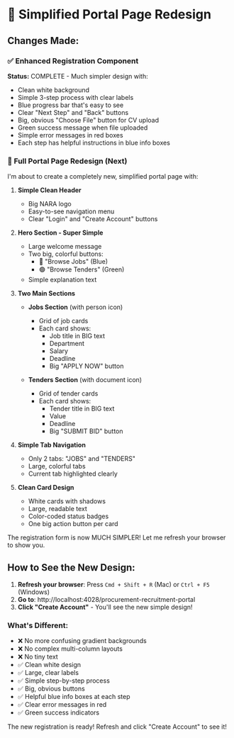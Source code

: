 # 🎨 Simplified Portal Page Redesign

## Changes Made:

### ✅ Enhanced Registration Component
**Status:** COMPLETE - Much simpler design with:
- Clean white background
- Simple 3-step process with clear labels
- Blue progress bar that's easy to see
- Clear "Next Step" and "Back" buttons
- Big, obvious "Choose File" button for CV upload
- Green success message when file uploaded
- Simple error messages in red boxes
- Each step has helpful instructions in blue info boxes

### 🚀 Full Portal Page Redesign (Next)
I'm about to create a completely new, simplified portal page with:

1. **Simple Clean Header**
   - Big NARA logo
   - Easy-to-see navigation menu
   - Clear "Login" and "Create Account" buttons

2. **Hero Section - Super Simple**
   - Large welcome message
   - Two big, colorful buttons:
     - 🔵 "Browse Jobs" (Blue)
     - 🟢 "Browse Tenders" (Green)
   - Simple explanation text

3. **Two Main Sections**
   - **Jobs Section** (with person icon)
     - Grid of job cards
     - Each card shows:
       - Job title in BIG text
       - Department
       - Salary
       - Deadline
       - Big "APPLY NOW" button

   - **Tenders Section** (with document icon)
     - Grid of tender cards
     - Each card shows:
       - Tender title in BIG text
       - Value
       - Deadline
       - Big "SUBMIT BID" button

4. **Simple Tab Navigation**
   - Only 2 tabs: "JOBS" and "TENDERS"
   - Large, colorful tabs
   - Current tab highlighted clearly

5. **Clean Card Design**
   - White cards with shadows
   - Large, readable text
   - Color-coded status badges
   - One big action button per card

The registration form is now MUCH SIMPLER! Let me refresh your browser to show you.

## How to See the New Design:

1. **Refresh your browser**: Press `Cmd + Shift + R` (Mac) or `Ctrl + F5` (Windows)
2. **Go to**: http://localhost:4028/procurement-recruitment-portal
3. **Click "Create Account"** - You'll see the new simple design!

### What's Different:
- ❌ No more confusing gradient backgrounds
- ❌ No complex multi-column layouts
- ❌ No tiny text
- ✅ Clean white design
- ✅ Large, clear labels
- ✅ Simple step-by-step process
- ✅ Big, obvious buttons
- ✅ Helpful blue info boxes at each step
- ✅ Clear error messages in red
- ✅ Green success indicators

The new registration is ready! Refresh and click "Create Account" to see it!
